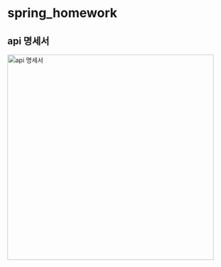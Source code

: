 # spring_homework

## api 명세서
<img width="464" alt="api 명세서" src="https://user-images.githubusercontent.com/112223836/194308314-d77385eb-0982-4d78-adeb-b0777c38014e.PNG">
